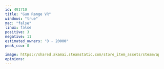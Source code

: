 ```yaml
---
id: 491710
title: "Gun Range VR"
windows: "true"
mac: "false"
linux: false
positive: 3
negative: 11
estimated_owners: "0 - 20000"
peak_ccu: 0

image: https://shared.akamai.steamstatic.com/store_item_assets/steam/apps/491710/header.jpg?t=1509753162
opinions:
---
```

